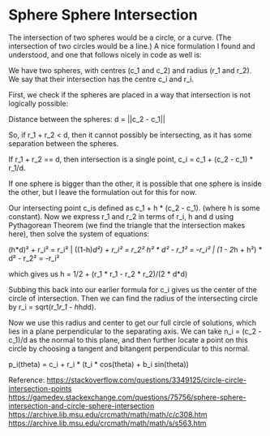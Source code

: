 # Sphere Sphere Intersection

The intersection of two spheres would be a circle, or a curve. (The intersection of two circles would be a line.)
A nice formulation I found and understood, and one that follows nicely in code as well is:

We have two spheres, with centres (c_1 and c_2) and radius (r_1 and r_2). We say that their intersection has the centre c_i and r_i. 

First, we check if the spheres are placed in a way that intersection is not logically possible:

Distance between the spheres: d = ||c_2 - c_1||

So,  if r_1 + r_2 < d, then it cannot possibly be intersecting, as it has some separation between the spheres.

If r_1 + r_2 == d, then intersection is a single point, c_i = c_1 + (c_2 - c_1) * r_1/d.

If one sphere is bigger than the other, it is possible that one sphere is inside the other, but I leave the formulation out for this for now.

Our intersecting point c_is defined as  c_1 + h * (c_2 - c_1). (where h is some constant). Now we express r_1 and r_2 in terms of r_i, h and d using Pythagorean Theorem (we find the triangle that the intersection makes here), then solve the system of equations:

(h*d)² + r_i² = r_i² | ((1-h)*d²) + r_i² = r_2²
h² * d² - r_1² = -r_i² | (1 - 2*h + h²) * d² - r_2² = -r_i²

which gives us  h = 1/2 + (r_1 * r_1 - r_2 * r_2)/(2 * d*d)

Subbing this back into our earlier formula for c_i gives us the center of the circle of intersection. Then we can find the radius of the intersecting circle by r_i = sqrt(r_1*r_1 - h*h*d*d).

Now we use this radius and center to get our full circle of solutions, which lies in a plane perpendicular to the separating axis. We can take n_i = (c_2 - c_1)/d as the normal to this plane, and then further locate a point on this circle by choosing a tangent and bitangent perpendicular to this normal. 

p_i(theta) = c_i + r_i * (t_i * cos(theta) + b_i sin(theta))

Reference:
https://stackoverflow.com/questions/3349125/circle-circle-intersection-points
https://gamedev.stackexchange.com/questions/75756/sphere-sphere-intersection-and-circle-sphere-intersection
https://archive.lib.msu.edu/crcmath/math/math/c/c308.htm
https://archive.lib.msu.edu/crcmath/math/math/s/s563.htm
